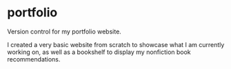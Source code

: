 # portfolio
Version control for my portfolio website.

I created a very basic website from scratch to showcase what I am currently working on, as well as a bookshelf to display my nonfiction book recommendations. 
